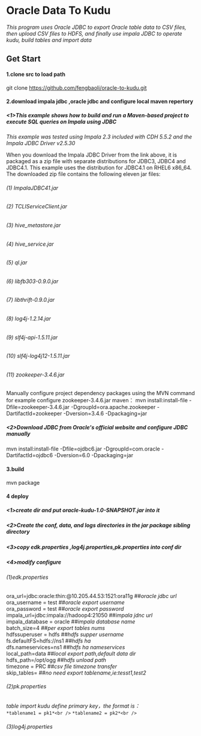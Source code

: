 Oracle Data To Kudu
==================
*This program uses Oracle JDBC to export Oracle table data to CSV files, then upload CSV files to HDFS, and finally use impala JDBC to operate kudu, build tables and import data*

Get Start
-----------------------------
#### 1.clone src to load path 
git clone  https://github.com/fengbaoli/oracle-to-kudu.git
#### 2.download impala jdbc ,oracle jdbc and configure local maven repertory
##### <1>This example shows how to build and run a Maven-based project to execute SQL queries on Impala using JDBC #####
*This example was tested using Impala 2.3 included with CDH 5.5.2 and the Impala JDBC Driver v2.5.30*

When you download the Impala JDBC Driver from the link above, it is packaged as a zip file with separate distributions for JDBC3, JDBC4
and JDBC4.1. This example uses the distribution for JDBC4.1 on RHEL6 x86_64. The downloaded zip file contains the following eleven jar files:
###### (1)  ImpalaJDBC41.jar 
###### (2)  TCLIServiceClient.jar 
###### (3)  hive_metastore.jar 
###### (4)  hive_service.jar 
###### (5)  ql.jar 
###### (6)  libfb303-0.9.0.jar 
###### (7)  libthrift-0.9.0.jar 
###### (8)  log4j-1.2.14.jar 
###### (9)  slf4j-api-1.5.11.jar 
###### (10) slf4j-log4j12-1.5.11.jar 
###### (11) zookeeper-3.4.6.jar 

Manually configure project dependency packages using the MVN command
for example configure zookeeper-3.4.6.jar maven：
mvn install:install-file -Dfile=zookeeper-3.4.6.jar -DgroupId=ora.apache.zookeeper -DartifactId=zookeeper -Dversion=3.4.6  -Dpackaging=jar
##### <2>Download JDBC from Oracle's official website and configure JDBC manually
mvn install:install-file -Dfile=ojdbc6.jar -DgroupId=com.oracle -DartifactId=ojdbc6 -Dversion=6.0  -Dpackaging=jar 
#### 3.build
mvn package

#### 4 deploy
##### <1>create dir and put oracle-kudu-1.0-SNAPSHOT.jar into it 
##### <2>Create the conf, data, and logs directories in the jar package sibling directory 
##### <3>copy edk.properties ,log4j.properties,pk.properties into conf dir 
##### <4>modify configure 
###### (1)edk.properties
ora_url=jdbc:oracle:thin:@10.205.44.53:1521:ora11g            ##*oracle jdbc url*<br />
ora_username = test            ##*oracle export username* <br />
ora_password = test           ##*oracle export password* <br />
impala_url=jdbc:impala://hadoop4:21050             ##*impala jdnc url*<br />
impala_database = oracle             ##*impala database name*<br />
batch_size=4             ##*per export tables nums*<br />
hdfssuperuser = hdfs             ##*hdfs supper username*<br />
fs.defaultFS=hdfs://ns1             ##*hdfs ha*<br />
dfs.nameservices=ns1             ##*hdfs ha nameservices*<br />
local_path=data             ##*local export path,default data dir*<br />
hdfs_path=/opt/ogg             ##*hdfs unload path*<br />
timezone = PRC             ##*csv file timezone transfer*<br />
skip_tables=             ##*no need export tablename,ie:tesst1,test2*<br />
###### (2)pk.properties 
*table import kudu define primary key，the format is：*<br />
`*tablename1 = pk1*<br />`
`*tablename2 = pk2*<br />`
###### (3)log4j.properties 





